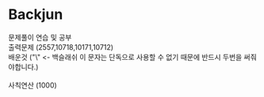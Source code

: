 # Backjun
문제풀이 연습 및 공부 <br>
출력문제 (2557,10718,10171,10712) <br>
배운것 ("\\" <- 백슬래쉬 이 문자는 단독으로 사용할 수 없기 때문에 반드시 두번을 써줘야합니다.)<br>
<br>
사칙연산 (1000)
